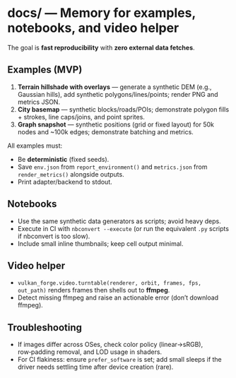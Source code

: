 # docs/ — Memory for examples, notebooks, and video helper

The goal is **fast reproducibility** with **zero external data fetches**.

## Examples (MVP)
1) **Terrain hillshade with overlays** — generate a synthetic DEM (e.g., Gaussian hills), add synthetic polygons/lines/points; render PNG and metrics JSON.
2) **City basemap** — synthetic blocks/roads/POIs; demonstrate polygon fills + strokes, line caps/joins, and point sprites.
3) **Graph snapshot** — synthetic positions (grid or fixed layout) for 50k nodes and ~100k edges; demonstrate batching and metrics.

All examples must:
- Be **deterministic** (fixed seeds).
- Save `env.json` from `report_environment()` and `metrics.json` from `render_metrics()` alongside outputs.
- Print adapter/backend to stdout.

## Notebooks
- Use the same synthetic data generators as scripts; avoid heavy deps.
- Execute in CI with `nbconvert --execute` (or run the equivalent `.py` scripts if nbconvert is too slow).
- Include small inline thumbnails; keep cell output minimal.

## Video helper
- `vulkan_forge.video.turntable(renderer, orbit, frames, fps, out_path)` renders frames then shells out to **ffmpeg**.
- Detect missing ffmpeg and raise an actionable error (don’t download ffmpeg).

## Troubleshooting
- If images differ across OSes, check color policy (linear→sRGB), row‑padding removal, and LOD usage in shaders.
- For CI flakiness: ensure `prefer_software` is set; add small sleeps if the driver needs settling time after device creation (rare).
